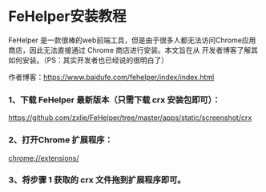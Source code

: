 # FeHelper安装教程



FeHelper 是一款很棒的web前端工具，但是由于很多人都无法访问Chrome应用商店，因此无法直接通过 Chrome 商店进行安装。本文旨在从 开发者博客了解其如何安装。（PS：其实开发者也已经说的很明白了）



作者博客：https://www.baidufe.com/fehelper/index/index.html



### 1、下载 FeHelper 最新版本（只需下载 crx 安装包即可）：

https://github.com/zxlie/FeHelper/tree/master/apps/static/screenshot/crx



### 2、打开Chrome 扩展程序：

[chrome://extensions/](chrome://extensions/)



### 3、将步骤 1 获取的 crx 文件拖到扩展程序即可。